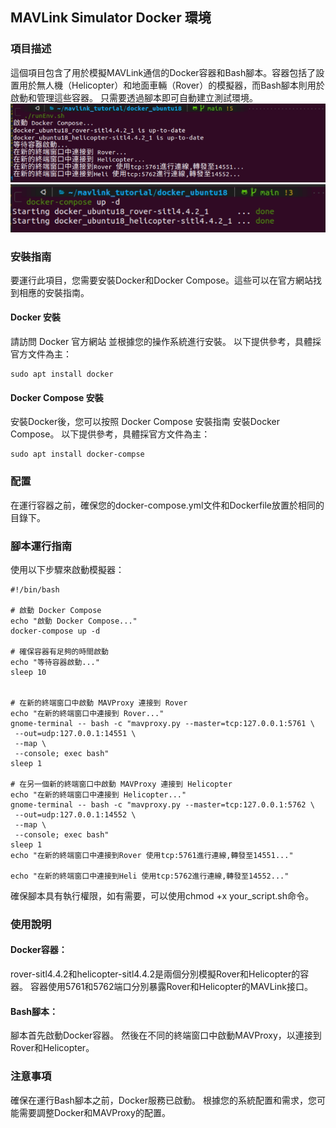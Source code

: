 ## MAVLink Simulator Docker 環境
### 項目描述
這個項目包含了用於模擬MAVLink通信的Docker容器和Bash腳本。容器包括了設置用於無人機（Helicopter）和地面車輛（Rover）的模擬器，而Bash腳本則用於啟動和管理這些容器。
只需要透過腳本即可自動建立測試環境。
![./pic/demo1.png](./pic/demo1.png)
![./pic/demo2.png](./pic/demo2.png)

### 安裝指南
要運行此項目，您需要安裝Docker和Docker Compose。這些可以在官方網站找到相應的安裝指南。

#### Docker 安裝
請訪問 Docker 官方網站 並根據您的操作系統進行安裝。
以下提供參考，具體採官方文件為主：
```
sudo apt install docker
```

#### Docker Compose 安裝
安裝Docker後，您可以按照 Docker Compose 安裝指南 安裝Docker Compose。
以下提供參考，具體採官方文件為主：
```
sudo apt install docker-compse
```
### 配置
在運行容器之前，確保您的docker-compose.yml文件和Dockerfile放置於相同的目錄下。

### 腳本運行指南
使用以下步驟來啟動模擬器：
```
#!/bin/bash

# 啟動 Docker Compose
echo "啟動 Docker Compose..."
docker-compose up -d

# 確保容器有足夠的時間啟動
echo "等待容器啟動..."
sleep 10


# 在新的終端窗口中啟動 MAVProxy 連接到 Rover
echo "在新的終端窗口中連接到 Rover..."
gnome-terminal -- bash -c "mavproxy.py --master=tcp:127.0.0.1:5761 \
 --out=udp:127.0.0.1:14551 \
 --map \
 --console; exec bash"
sleep 1

# 在另一個新的終端窗口中啟動 MAVProxy 連接到 Helicopter
echo "在新的終端窗口中連接到 Helicopter..."
gnome-terminal -- bash -c "mavproxy.py --master=tcp:127.0.0.1:5762 \
 --out=udp:127.0.0.1:14552 \
 --map \
 --console; exec bash"
sleep 1
echo "在新的終端窗口中連接到Rover 使用tcp:5761進行連線,轉發至14551..."

echo "在新的終端窗口中連接到Heli 使用tcp:5762進行連線,轉發至14552..."

```
確保腳本具有執行權限，如有需要，可以使用chmod +x your_script.sh命令。
### 使用說明
#### Docker容器：
rover-sitl4.4.2和helicopter-sitl4.4.2是兩個分別模擬Rover和Helicopter的容器。
容器使用5761和5762端口分別暴露Rover和Helicopter的MAVLink接口。
#### Bash腳本：
腳本首先啟動Docker容器。
然後在不同的終端窗口中啟動MAVProxy，以連接到Rover和Helicopter。
### 注意事項
確保在運行Bash腳本之前，Docker服務已啟動。
根據您的系統配置和需求，您可能需要調整Docker和MAVProxy的配置。
